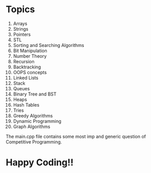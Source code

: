 # Topics
1) Arrays 
2) Strings
3) Pointers
4) STL
5) Sorting and Searching Algorithms
6) Bit Manipulation
7) Number Theory
8) Recursion
9) Backtracking
10) OOPS concepts
11) Linked Lists
12) Stack
13) Queues
14) Binary Tree and BST
15) Heaps
16) Hash Tables
17) Tries
18) Greedy Algorithms
19) Dynamic Programming 
20) Graph Algorithms

The main.cpp file contains some most imp and generic question of Competitive Programming.

# Happy Coding!!
